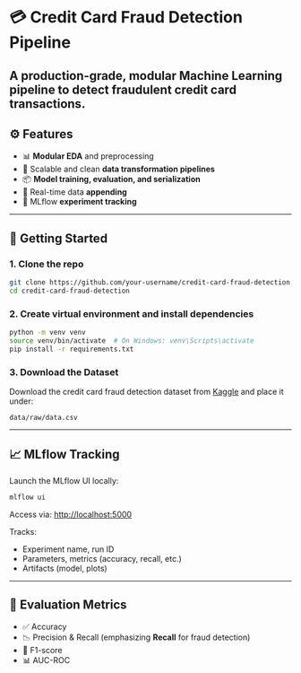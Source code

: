 # 💳 Credit Card Fraud Detection Pipeline

## A production-grade, modular Machine Learning pipeline to detect fraudulent credit card transactions.

## ⚙️ Features

- 📊 **Modular EDA** and preprocessing
- 🧼 Scalable and clean **data transformation pipelines**
- 📦 **Model training, evaluation, and serialization**
- 🔄 Real-time data **appending**
- 🧪 MLflow **experiment tracking**

---

## 🚀 Getting Started

### 1. Clone the repo

```bash
git clone https://github.com/your-username/credit-card-fraud-detection.git
cd credit-card-fraud-detection
```

### 2. Create virtual environment and install dependencies

```bash
python -m venv venv
source venv/bin/activate  # On Windows: venv\Scripts\activate
pip install -r requirements.txt
```

### 3. Download the Dataset

Download the credit card fraud detection dataset from [Kaggle](https://www.kaggle.com/datasets/mlg-ulb/creditcardfraud) and place it under:

```
data/raw/data.csv
```

---

## 📈 MLflow Tracking

Launch the MLflow UI locally:

```bash
mlflow ui
```

Access via: [http://localhost:5000](http://localhost:5000)

Tracks:

- Experiment name, run ID
- Parameters, metrics (accuracy, recall, etc.)
- Artifacts (model, plots)

---

## 🧪 Evaluation Metrics

- ✅ Accuracy
- 📉 Precision & Recall (emphasizing **Recall** for fraud detection)
- 🔁 F1-score
- 📊 AUC-ROC
